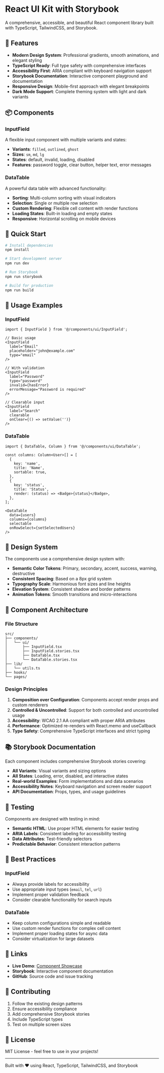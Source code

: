 # React UI Kit with Storybook

A comprehensive, accessible, and beautiful React component library built with TypeScript, TailwindCSS, and Storybook.

## 🎯 Features

- **Modern Design System**: Professional gradients, smooth animations, and elegant styling
- **TypeScript Ready**: Full type safety with comprehensive interfaces
- **Accessibility First**: ARIA compliant with keyboard navigation support
- **Storybook Documentation**: Interactive component playground and documentation
- **Responsive Design**: Mobile-first approach with elegant breakpoints
- **Dark Mode Support**: Complete theming system with light and dark variants

## 📦 Components

### InputField
A flexible input component with multiple variants and states:
- **Variants**: `filled`, `outlined`, `ghost`
- **Sizes**: `sm`, `md`, `lg`
- **States**: default, invalid, loading, disabled
- **Features**: password toggle, clear button, helper text, error messages

### DataTable
A powerful data table with advanced functionality:
- **Sorting**: Multi-column sorting with visual indicators
- **Selection**: Single or multiple row selection
- **Custom Rendering**: Flexible cell content with render functions
- **Loading States**: Built-in loading and empty states
- **Responsive**: Horizontal scrolling on mobile devices

## 🚀 Quick Start

```bash
# Install dependencies
npm install

# Start development server
npm run dev

# Run Storybook
npm run storybook

# Build for production
npm run build
```

## 📖 Usage Examples

### InputField

```tsx
import { InputField } from '@/components/ui/InputField';

// Basic usage
<InputField
  label="Email"
  placeholder="john@example.com"
  type="email"
/>

// With validation
<InputField
  label="Password"
  type="password"
  invalid={hasError}
  errorMessage="Password is required"
/>

// Clearable input
<InputField
  label="Search"
  clearable
  onClear={() => setValue('')}
/>
```

### DataTable

```tsx
import { DataTable, Column } from '@/components/ui/DataTable';

const columns: Column<User>[] = [
  {
    key: 'name',
    title: 'Name',
    sortable: true,
  },
  {
    key: 'status',
    title: 'Status',
    render: (status) => <Badge>{status}</Badge>,
  },
];

<DataTable
  data={users}
  columns={columns}
  selectable
  onRowSelect={setSelectedUsers}
/>
```

## 🎨 Design System

The components use a comprehensive design system with:

- **Semantic Color Tokens**: Primary, secondary, accent, success, warning, destructive
- **Consistent Spacing**: Based on a 8px grid system
- **Typography Scale**: Harmonious font sizes and line heights
- **Elevation System**: Consistent shadow and border patterns
- **Animation Tokens**: Smooth transitions and micro-interactions

## 🔧 Component Architecture

### File Structure
```
src/
├── components/
│   └── ui/
│       ├── InputField.tsx
│       ├── InputField.stories.tsx
│       ├── DataTable.tsx
│       └── DataTable.stories.tsx
├── lib/
│   └── utils.ts
├── hooks/
└── pages/
```

### Design Principles

1. **Composition over Configuration**: Components accept render props and custom renderers
2. **Controlled & Uncontrolled**: Support for both controlled and uncontrolled usage
3. **Accessibility**: WCAG 2.1 AA compliant with proper ARIA attributes
4. **Performance**: Optimized re-renders with React.memo and useCallback
5. **Type Safety**: Comprehensive TypeScript interfaces and strict typing

## 📚 Storybook Documentation

Each component includes comprehensive Storybook stories covering:

- **All Variants**: Visual variants and sizing options
- **All States**: Loading, error, disabled, and interactive states
- **Real-world Examples**: Form implementations and data scenarios
- **Accessibility Notes**: Keyboard navigation and screen reader support
- **API Documentation**: Props, types, and usage guidelines

## 🧪 Testing

Components are designed with testing in mind:

- **Semantic HTML**: Use proper HTML elements for easier testing
- **ARIA Labels**: Consistent labeling for accessibility testing
- **Data Attributes**: Test-friendly selectors
- **Predictable Behavior**: Consistent interaction patterns

## 🎯 Best Practices

### InputField
- Always provide labels for accessibility
- Use appropriate input types (`email`, `tel`, `url`)
- Implement proper validation feedback
- Consider clearable functionality for search inputs

### DataTable
- Keep column configurations simple and readable
- Use custom render functions for complex cell content
- Implement proper loading states for async data
- Consider virtualization for large datasets

## 🔗 Links

- **Live Demo**: [Component Showcase](/)
- **Storybook**: Interactive component documentation
- **GitHub**: Source code and issue tracking

## 🤝 Contributing

1. Follow the existing design patterns
2. Ensure accessibility compliance
3. Add comprehensive Storybook stories
4. Include TypeScript types
5. Test on multiple screen sizes

## 📄 License

MIT License - feel free to use in your projects!

---

Built with ❤️ using React, TypeScript, TailwindCSS, and Storybook